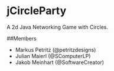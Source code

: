 # jCircleParty
A 2d Java Networking Game with Circles.

##Members
* Markus Petritz (@petritzdesigns)
* Julian Maierl  (@SComputerLP)
* Jakob Meinhart (@SoftwareCreator)
